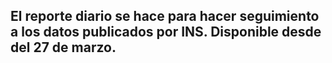 ## El reporte diario se hace para hacer seguimiento a los datos publicados por INS. Disponible desde del 27 de marzo. 
